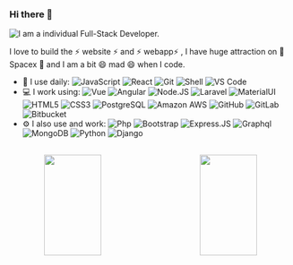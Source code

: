 ### Hi there 👋

![I am a individual Full-Stack Developer.](https://upload.wikimedia.org/wikipedia/commons/thumb/f/f4/Build-website.jpg/800px-Build-website.jpg)

I love to build the ⚡ website ⚡ and ⚡ webapp⚡ , I have huge attraction on 🔭 Spacex 🔭 and I am a bit 😄 mad 😄 when I code.

- 🚀 I use daily:
  ![JavaScript](https://img.shields.io/badge/-JavaScript-black?style=plastic&logo=javascript)
  ![React](https://img.shields.io/badge/-ReactJs-61DAFB?logo=react&logoColor=white&style=plastic)
  ![Git](https://img.shields.io/badge/-Git-black?style=plastic&logo=git)
  ![Shell](https://img.shields.io/badge/-Shell-blasck?style=plastic&logo=Shell)
  ![VS Code](https://img.shields.io/badge/-VS%20Code-007ACC?style=plastic&logo=visual-studio-code)
- 💻 I work using:
  ![Vue](https://img.shields.io/badge/-VueJS-4FC08D?logo=Vue.js&style=plastic&logoColor=white)
  ![Angular](https://img.shields.io/badge/-Angular-DD0031?logo=Angular&style=plastic)
  ![Node.JS](https://img.shields.io/badge/-Node.JS-black?style=plastic&logo=Node.js) 
  ![Laravel](https://img.shields.io/badge/-Laravel-FF2D20?logo=laravel&logoColor=white&style=plastic)
  ![MaterialUI](https://img.shields.io/badge/-MatrialUI-0081CB?style=plastic&logo=material-UI)
  ![HTML5](https://img.shields.io/badge/-HTML5-E34F26?style=plastic&logo=html5&logoColor=white)
  ![CSS3](https://img.shields.io/badge/-CSS3-1572B6?style=plastic&logo=css3)
  ![PostgreSQL](https://img.shields.io/badge/-PostgreSQL-336791?style=plastic&logo=postgresql)
  ![Amazon AWS](https://img.shields.io/badge/Amazon%20AWS-232F3E?style=plastic&logo=amazon-aws)
  ![GitHub](https://img.shields.io/badge/-GitHub-181717?style=plastic&logo=github)
  ![GitLab](https://img.shields.io/badge/-GitLab-FCA121?style=plastic&logo=gitlab)
  ![Bitbucket](https://img.shields.io/badge/-Bitbucket-0052CC?logo=Bitbucket&style=plastic)
- ⚙️ I also use and work: ![Php](https://img.shields.io/badge/-php-394989?style=plastic&logo=php)
  ![Bootstrap](https://img.shields.io/badge/-Bootstrap-563D7C?style=plastic&logo=bootstrap)
  ![Express.JS](https://img.shields.io/badge/-Express.JS-c7b198?style=plastic&logo=Express.JS) 
  ![Graphql](https://img.shields.io/badge/-Graphql-E10098?style=plastic&logo=Graphql)
  ![MongoDB](https://img.shields.io/badge/-MongoDB-black?style=plastic&logo=mongodb)
  ![Python](https://img.shields.io/badge/-Python-8fcfd1?style=plastic&logo=Python)
  ![Django](https://img.shields.io/badge/-Django-092E20?style=plastic&logo=Django)

##

<div align=center>
<a href="#" title="Go to Source">
      <img height="180em" align="left" width="45%" src="https://github-readme-stats.vercel.app/api?username=AndrewHad&show_icons=true&theme=react&border_color=00dafb&include_all_commits=true"/>
 </a>
<a href="#" title="Go to Source">
      <img height="180em" width="45%" align="right" src="http://github-readme-streak-stats.herokuapp.com?user=AndrewHad&theme=react&border=00dafb&fire=DDB80F"/>
 </a>
</div>



